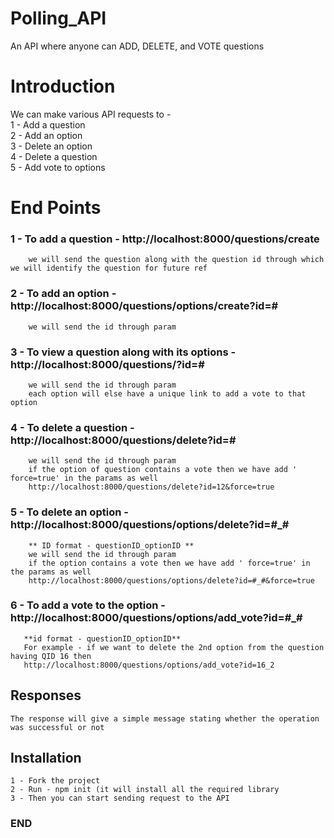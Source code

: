 # Polling_API
An API where anyone can ADD, DELETE, and VOTE questions
# Introduction
We can make various API requests to - <br> 
1 - Add a question <br>
2 - Add an option <br>
3 - Delete an option <br>
4 - Delete a question <br>
5 - Add vote to options <br>

# End Points
### 1 - To add a question - http://localhost:8000/questions/create
        we will send the question along with the question id through which we will identify the question for future ref
### 2 - To add an option - http://localhost:8000/questions/options/create?id=#
        we will send the id through param
### 3 - To view a question along with its options - http://localhost:8000/questions/?id=#
        we will send the id through param
        each option will else have a unique link to add a vote to that option
### 4 - To delete a question - http://localhost:8000/questions/delete?id=#
        we will send the id through param
        if the option of question contains a vote then we have add ' force=true' in the params as well 
        http://localhost:8000/questions/delete?id=12&force=true
### 5 - To delete an option - http://localhost:8000/questions/options/delete?id=#_#
        ** ID format - questionID_optionID **
        we will send the id through param
        if the option contains a vote then we have add ' force=true' in the params as well 
        http://localhost:8000/questions/options/delete?id=#_#&force=true    
### 6 - To add a vote to the option - http://localhost:8000/questions/options/add_vote?id=#_#
       **id format - questionID_optionID**
       For example - if we want to delete the 2nd option from the question having QID 16 then
       http://localhost:8000/questions/options/add_vote?id=16_2

## Responses 
    The response will give a simple message stating whether the operation was successful or not

## Installation
    1 - Fork the project
    2 - Run - npm init (it will install all the required library
    3 - Then you can start sending request to the API

### END ###
